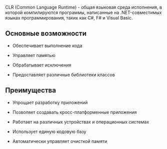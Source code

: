 CLR (Common Language Runtime) - общая языковая среда исполнения, в которой компилируются программы, написанные на .NET-совместимых языках программирования, таких как C#, F# и Visual Basic.
## Основные возможности
  
- Обеспечивает выполнение кода

- Управляет памятью

- Обрабатывает исключения

- Предоставляет различные библиотеки классов
## Преимущества

- Упрощает разработку приложений

- Позволяет создавать кросс-платформенные приложения

- Работает на различных устройствах и операционных системах

- Использует единую кодовую базу

- Автоматически управляет очисткой памяти